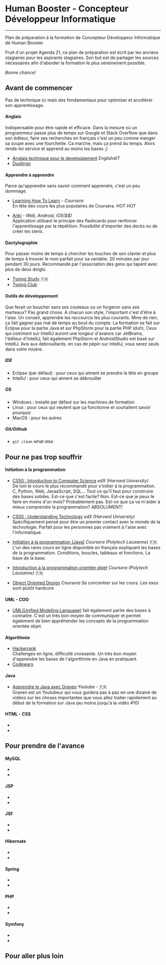 
# Human Booster - Concepteur Développeur Informatique
___

Plan de préparation à la formation de Concepteur Développeur Informatique de Human Booster

Fruit d'un projet Agenda 21, ce plan de préparation est écrit par les anciens stagiaires pour les aspirants stagiaires. Son but est de partager les sources nécessaires afin d'aborder la formation le plus sereinement possible. 

*Bonne chance!*

## Avant de commencer


Pas de technique ici mais des fondamentaux pour optimiser et accélérer son apprentissage. 

#### Anglais
Indispensable pour être rapide et efficace. Dans la mesure où un programmeur passe plus de temps sur Google et Stack Overflow que dans son éditeur, faire ses recherches en français c'est un peu comme manger sa soupe avec une fourchette. Ca marche, mais ça prend du temps. Alors rends-toi service et apprend au moins les bases ;)

- [Anglais technique pour le developpement](https://www.english4it.com) *English4IT*
- [Duolingo](https://www.duolingo.com)  

#### Apprendre à apprendre
Parce qu'apprendre sans savoir comment apprendre, c'est un peu dommage.

- [Learning How To Learn](https://www.coursera.org/learn/learning-how-to-learn/)  -   *Coursera*  
En tête des cours les plus populaires de Coursera. HOT HOT
 
- [Anki](https://ankiweb.net/about) - *Web, Android, iOS($$)*  
Application utilisant le principe des flashcards pour renforcer l'apprentissage par la répétition. Possibilité d'importer des decks ou de créer les siens. 

#### Dactylographie
Pour passer moins de temps à chercher les touches de son clavier et plus de temps à trouver le nom parfait pour sa variable.  20 minutes par jour pendant 30 jours. Recommandé par l'association des gens qui tapent avec plus de deux doigts.
- [Typing Study](http://www.typingstudy.com/fr/) 🇫🇷
- [Typing Club](https://www.typingclub.com) 

#### Outils de développement
Que ferait un boucher sans ses couteaux ou un forgeron sans ses marteaux? Pas grand chose. A chacun son style, l'important c'est d'être à l'aise. Un conseil, apprendre les raccourcis les plus courants. Mine de rien, ça fait gagner pas mal de temps au bout du compte. La formation se fait sur Eclipse pour la partie Java et sur PhpStorm pour la partie PHP (duh). Ceux qui comment sur IntelliJ auront une longeur d'avance car JetBrains, l'éditeur d'IntelliJ, fait également PhpStorm et AndroidStudio est basé sur IntelliJ. Avis aux debrouillards, en cas de pépin sur IntelliJ, vous serez seuls dans votre misère.  
##### IDE
- Eclipse (par défaut) : pour ceux qui aiment se prendre la tête en groupe
- IntelliJ : pour ceux qui aiment se débrouiller 
##### OS
- Windows : installé par défaut sur les machines de formation
- Linux : pour ceux qui veulent que ça fonctionne et souhaitent savoir pourquoi
- MacOS : pour les autres
##### Git/Github
- `git clean` what else

## Pour ne pas trop souffrir

#### Initiation à la programmation
- [CS50 : Introduction to Computer Science](https://www.edx.org/course/cs50s-introduction-computer-science-harvardx-cs50x) *edX (Harvard University)*  
De loin le cours le plus recommandé pour s'initier à la programmation. C, Python, Web, JavasScript, SQL... Tout ce qu'il faut pour construire des bases solides. Est-ce que c'est facile? Non. Est-ce que je peux le faire en moins d'un mois? Probablement pas. Est-ce que ça va m'aider à mieux comprendre la programmation? ABSOLUMENT!  
- [CS50 : Understanding Technology](https://www.edx.org/course/cs50s-understanding-technology) *edX (Harvard University)*  
Spécifiquement pensé pour être un premier contact avec le monde de la technologie. Parfait pour les personnes pas vraiment à l'aise avec l'informatique.
- [Initiation à la programmation (Java)](https://www.coursera.org/learn/initiation-programmation-java) *Coursera (Polytech Lausanne)*   🇫🇷  
L'un des rares cours en ligne disponible en français expliquant les bases de la programmation. Conditions, boucles, tableaux et fonctions. La base de la base.

- [Introduction à la programmation orientée objet](https://www.coursera.org/learn/programmation-orientee-objet-java) *Coursera (Polytech Lausanne)* 🇫🇷

- [Object Oriented Design](https://www.coursera.org/learn/object-oriented-design)  *Coursera*
Se concentrer sur les cours. Les exos sont plutôt hardcore

#### UML - COO
- [UML(Unified Modeling Language)](https://fr.wikipedia.org/wiki/UML_(informatique)) fait également partie des bases à connaitre. C'est un très bon moyen de communiquer et permet également de bien appréhender les concepts de la programmation orientée objet. 

#### Algorithmie
- [Hackerrank](https://www.hackerrank.com)  
Challenges en ligne, difficulté croissante. Un très bon moyen d'apprendre les bases de l'algorithmie en Java en pratiquant. 
- [Codewars](https://www.codewars.com) 

#### Java
- [Apprendre le Java avec Graven](https://www.youtube.com/watch?v=XgVADKKb4jI)  Youtube - 🇫🇷  
Graven est un Youtubeur qui vous guidera pas à pas en une dizaine de vidéos sur les choses importantes que vous allez traiter rapidement au début de la formation sur Java (au moins jusqu'à la vidéo #10)

#### HTML - CSS
- 
- 



## Pour prendre de l'avance
#### MySQL
-
-

#### JSP
- 
-

#### JSF
- 
- 

#### Hibernate
-
-

#### Spring
-
-

#### PHP
-
- 

#### Symfony
-
-

## Pour aller plus loin

